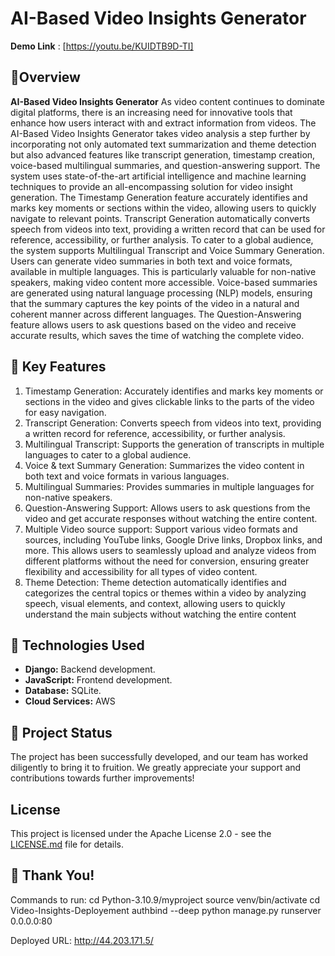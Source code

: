# AI-Based Video Insights Generator
 **Demo Link** : [https://youtu.be/KUIDTB9D-TI]

## 🎯Overview
**AI-Based Video Insights Generator** As video content continues to dominate digital platforms, there is an increasing need for innovative tools
that enhance how users interact with and extract information from videos. The AI-Based Video Insights
Generator takes video analysis a step further by incorporating not only automated text summarization and
theme detection but also advanced features like transcript generation, timestamp creation, voice-based
multilingual summaries, and question-answering support.
The system uses state-of-the-art artificial intelligence and machine learning techniques to provide an
all-encompassing solution for video insight generation. The Timestamp Generation feature accurately
identifies and marks key moments or sections within the video, allowing users to quickly navigate to
relevant points. Transcript Generation automatically converts speech from videos into text, providing a
written record that can be used for reference, accessibility, or further analysis.
To cater to a global audience, the system supports Multilingual Transcript and Voice Summary
Generation. Users can generate video summaries in both text and voice formats, available in multiple
languages. This is particularly valuable for non-native speakers, making video content more accessible.
Voice-based summaries are generated using natural language processing (NLP) models, ensuring that the
summary captures the key points of the video in a natural and coherent manner across different languages.
The Question-Answering feature allows users to ask questions based on the video and receive accurate
results, which saves the time of watching the complete video.

## 🌟 Key Features
1. Timestamp Generation: Accurately identifies and marks key moments or sections in the video
and gives clickable links to the parts of the video for easy navigation.
2. Transcript Generation: Converts speech from videos into text, providing a written record for
reference, accessibility, or further analysis.
3. Multilingual Transcript: Supports the generation of transcripts in multiple languages to cater to
a global audience.
4. Voice & text Summary Generation: Summarizes the video content in both text and voice
formats in various languages.
5. Multilingual Summaries: Provides summaries in multiple languages for non-native speakers.
6. Question-Answering Support: Allows users to ask questions from the video and get accurate
responses without watching the entire content.
7. Multiple Video source support: Support various video formats and sources, including YouTube
links, Google Drive links, Dropbox links, and more. This allows users to seamlessly upload and
analyze videos from different platforms without the need for conversion, ensuring greater
flexibility and accessibility for all types of video content.
8. Theme Detection: Theme detection automatically identifies and categorizes the central topics or
themes within a video by analyzing speech, visual elements, and context, allowing users to
quickly understand the main subjects without watching the entire content


## 🔧 Technologies Used

- **Django:** Backend development.
- **JavaScript:** Frontend development.
- **Database:** SQLite.
- **Cloud Services:** AWS

## 📆 Project Status

The project has been successfully developed, and our team has worked diligently to bring it to fruition. We greatly appreciate your support and contributions towards further improvements!

## License

This project is licensed under the Apache License 2.0 - see the [LICENSE.md](LICENSE.md) file for details.

## 👏 Thank You!


























Commands to run:
cd Python-3.10.9/myproject
source venv/bin/activate
cd Video-Insights-Deployement
authbind --deep python manage.py runserver 0.0.0.0:80

Deployed URL: http://44.203.171.5/
